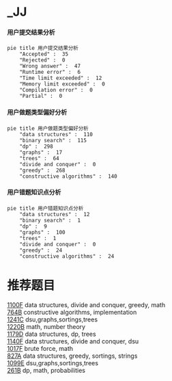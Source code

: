 # _JJ

<!-- tabs:start -->



#### **用户提交结果分析**

```mermaid
pie title 用户提交结果分析
    "Accepted" :  35
    "Rejected" :  0
    "Wrong answer" :  47
    "Runtime error" :  6
    "Time limit exceeded" :  12
    "Memory limit exceeded" :  0
    "Compilation error" :  0
    "Partial" :  0
```

#### **用户做题类型偏好分析**

```mermaid
pie title 用户做题类型偏好分析
    "data structures" :  110
    "binary search" :  115
    "dp" :  298
    "graphs" :  17
    "trees" :  64
    "divide and conquer" :  0
    "greedy" :  268
    "constructive algorithms" :  140
```
#### **用户错题知识点分析**

```mermaid
pie title 用户错题知识点分析
    "data structures" :  12
    "binary search" :  1
    "dp" :  9
    "graphs" :  100
    "trees" :  1
    "divide and conquer" :  0
    "greedy" :  24
    "constructive algorithms" :  24
```



<!-- tabs:end -->
# 推荐题目
[1100F](https://codeforces.com/contest/1100/problem/F)		data structures,
                        divide and conquer,
                        greedy,
                        math		  
[764B](https://codeforces.com/contest/764/problem/B)		constructive algorithms,
                        implementation		  
[1241C](https://codeforces.com/contest/1241/problem/C)		dsu,graphs,sortings,trees		  
[1220B](https://codeforces.com/contest/1220/problem/B)		math,
                        number theory		  
[1179D](https://codeforces.com/contest/1179/problem/D)		data structures,
                        dp,
                        trees		  
[1140F](https://codeforces.com/contest/1140/problem/F)		data structures,
                        divide and conquer,
                        dsu		  
[1017F](https://codeforces.com/contest/1017/problem/F)		brute force,
                        math		  
[827A](https://codeforces.com/contest/827/problem/A)		data structures,
                        greedy,
                        sortings,
                        strings		  
[1099E](https://codeforces.com/contest/1099/problem/E)		dsu,graphs,sortings,trees		  
[261B](https://codeforces.com/contest/261/problem/B)		dp,
                        math,
                        probabilities		  
